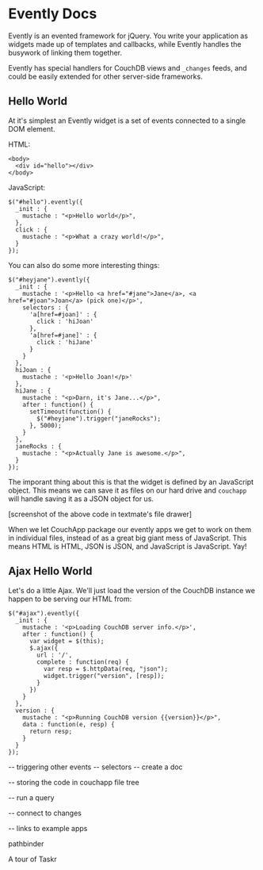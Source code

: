 # Evently Docs

Evently is an evented framework for jQuery. You write your application as widgets made up of templates and callbacks, while Evently handles the busywork of linking them together.

Evently has special handlers for CouchDB views and `_changes` feeds, and could be easily extended for other server-side frameworks.

## Hello World

At it's simplest an Evently widget is a set of events connected to a single DOM element.

HTML:

    <body>
      <div id="hello"></div>
    </body>

JavaScript:

    $("#hello").evently({
      _init : {
        mustache : "<p>Hello world</p>",
      },
      click : {
        mustache : "<p>What a crazy world!</p>",        
      }
    });

You can also do some more interesting things:

    $("#heyjane").evently({
      _init : {
        mustache : '<p>Hello <a href="#jane">Jane</a>, <a href="#joan">Joan</a> (pick one)</p>',
        selectors : {
          'a[href=#joan]' : {
            click : 'hiJoan'
          },
          'a[href=#jane]' : {
            click : 'hiJane'
          }
        }
      },
      hiJoan : {
        mustache : '<p>Hello Joan!</p>'
      },
      hiJane : {
        mustache : "<p>Darn, it's Jane...</p>",
        after : function() {
          setTimeout(function() {
            $("#heyjane").trigger("janeRocks");
          }, 5000);
        }
      },
      janeRocks : {
        mustache : "<p>Actually Jane is awesome.</p>",        
      }
    });


The imporant thing about this is that the widget is defined by an JavaScript object. This means we can save it as files on our hard drive and `couchapp` will handle saving it as a JSON object for us.

[screenshot of the above code in textmate's file drawer]

When we let CouchApp package our evently apps we get to work on them in individual files, instead of as a great big giant mess of JavaScript. This means HTML is HTML, JSON is JSON, and JavaScript is JavaScript. Yay!

## Ajax Hello World

Let's do a little Ajax. We'll just load the version of the CouchDB instance we happen to be serving our HTML from:

    $("#ajax").evently({
      _init : {
        mustache : '<p>Loading CouchDB server info.</p>',
        after : function() {
          var widget = $(this);
          $.ajax({
            url : '/',
            complete : function(req) {
              var resp = $.httpData(req, "json");
              widget.trigger("version", [resp]);
            }
          })
        }
      },
      version : {
        mustache : "<p>Running CouchDB version {{version}}</p>",
        data : function(e, resp) {
          return resp;
        }
      }
    });

-- triggering other events
  -- selectors
  -- create a doc

-- storing the code in couchapp file tree

-- run a query

-- connect to changes

-- links to example apps

pathbinder

A tour of Taskr